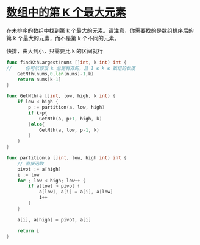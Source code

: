 # [数组中的第 K 个最大元素](https://leetcode-cn.com/problems/kth-largest-element-in-an-array/)

在未排序的数组中找到第 k 个最大的元素。请注意，你需要找的是数组排序后的第 k 个最大的元素，而不是第 k 个不同的元素。

快排，由大到小，只需要比 k 的区间就行

```go
func findKthLargest(nums []int, k int) int {
//     你可以假设 k 总是有效的，且 1 ≤ k ≤ 数组的长度
    GetNth(nums,0,len(nums)-1,k)
    return nums[k-1]
}

func GetNth(a []int, low, high, k int) {
	if low < high {
		p := partition(a, low, high)
        if k>p{
            GetNth(a, p+1, high, k)
        }else{
            GetNth(a, low, p-1, k)
        }
	}
}

func partition(a []int, low, high int) int {
	// 直接选取
	pivot := a[high]
	i := low
	for ; low < high; low++ {
		if a[low] > pivot {
			a[low], a[i] = a[i], a[low]
            i++
		}
	}

	a[i], a[high] = pivot, a[i]

	return i
}
```

